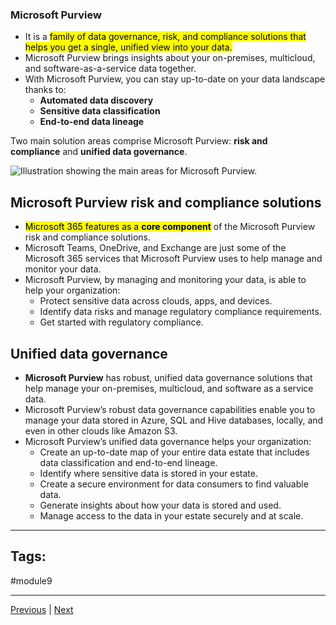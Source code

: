 ### Microsoft Purview

- It is a <mark>family of data governance, risk, and compliance solutions that helps you get a single, unified view into your data. </mark>
- Microsoft Purview brings insights about your on-premises, multicloud, and software-as-a-service data together.
- With Microsoft Purview, you can stay up-to-date on your data landscape thanks to:
	- **Automated data discovery**
	- **Sensitive data classification**
	- **End-to-end data lineage**

Two main solution areas comprise Microsoft Purview: **risk and compliance** and **unified data governance**.

![Illustration showing the main areas for Microsoft Purview.](https://learn.microsoft.com/en-us/training/wwl-azure/describe-features-tools-azure-for-governance-compliance/media/purview-solution-areas-ceb1bedf.png)

## Microsoft Purview risk and compliance solutions  
- <mark>Microsoft 365 features as a <b>core component</b></mark> of the Microsoft Purview risk and compliance solutions. 
- Microsoft Teams, OneDrive, and Exchange are just some of the Microsoft 365 services that Microsoft Purview uses to help manage and monitor your data. 
- Microsoft Purview, by managing and monitoring your data, is able to help your organization:
	- Protect sensitive data across clouds, apps, and devices.
	- Identify data risks and manage regulatory compliance requirements.
	- Get started with regulatory compliance.

## Unified data governance  

- **Microsoft Purview** has robust, unified data governance solutions that help manage your on-premises, multicloud, and software as a service data. 
- Microsoft Purview’s robust data governance capabilities enable you to manage your data stored in Azure, SQL and Hive databases, locally, and even in other clouds like Amazon S3.
- Microsoft Purview’s unified data governance helps your organization:
	- Create an up-to-date map of your entire data estate that includes data classification and end-to-end lineage.
	- Identify where sensitive data is stored in your estate.
	- Create a secure environment for data consumers to find valuable data.
	- Generate insights about how your data is stored and used.
	- Manage access to the data in your estate securely and at scale.

---
## Tags:
#module9 

---
[Previous](Intro-Describe-Features-and-Tools-in-Azure-for-Governance-and-Compliance) | [Next](Describe-the-Purpose-of-Azure-Policy.md)

